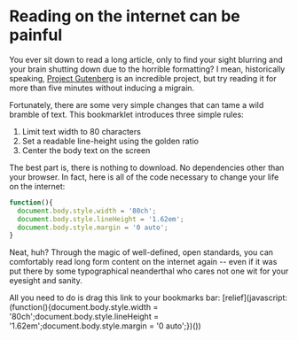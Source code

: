 # Reading on the internet can be painful

You ever sit down to read a long article, only to find your sight blurring and your brain shutting down due to the horrible formatting? I mean, historically speaking, [Project Gutenberg](https://www.gutenberg.org) is an incredible project, but try reading it for more than five minutes without inducing a migrain.

Fortunately, there are some very simple changes that can tame a wild bramble of text. This bookmarklet introduces three simple rules:

1.  Limit text width to 80 characters
2.  Set a readable line-height using the golden ratio
3.  Center the body text on the screen

The best part is, there is nothing to download. No dependencies other than your browser. In fact, here is all of the code necessary to change your life on the internet:

```javascript
function(){
  document.body.style.width = '80ch';
  document.body.style.lineHeight = '1.62em';
  document.body.style.margin = '0 auto';
}
```

Neat, huh? Through the magic of well-defined, open standards, you can comfortably read long form content on the internet again -- even if it was put there by some typographical neanderthal who cares not one wit for your eyesight and sanity.

All you need to do is drag this link to your bookmarks bar: [relief](javascript:(function(){document.body.style.width = '80ch';document.body.style.lineHeight = '1.62em';document.body.style.margin = '0 auto';})())
